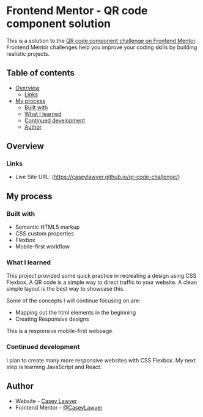 # Frontend Mentor - QR code component solution

This is a solution to the [QR code component challenge on Frontend Mentor](https://www.frontendmentor.io/challenges/qr-code-component-iux_sIO_H). Frontend Mentor challenges help you improve your coding skills by building realistic projects. 

## Table of contents

- [Overview](#overview)
  - [Links](#links)
- [My process](#my-process)
  - [Built with](#built-with)
  - [What I learned](#what-i-learned)
  - [Continued development](#continued-development)
  - [Author](#author)




## Overview



### Links

- Live Site URL: (https://caseylawver.github.io/qr-code-challenge/)

## My process

### Built with

- Semantic HTML5 markup
- CSS custom properties
- Flexbox
- Mobile-first workflow



### What I learned

This project provided some quick practice in recreating a design using CSS Flexbox. A QR code is a simple way to direct traffic to your website. A clean simple layout is the best way to showcase this.

Some of the concepts I will continue focusing on are:

- Mapping out the html elements in the beginning
- Creating Responsive designs

This is a responsive mobile-first webpage.



### Continued development

I plan to create many more responsive websites with CSS Flexbox. My next step is learning JavaScript and React.


## Author

- Website - [Casey Lawver](https://github.com/CaseyLawver)
- Frontend Mentor - [@CaseyLawver](https://www.frontendmentor.io/profile/CaseyLawver)
